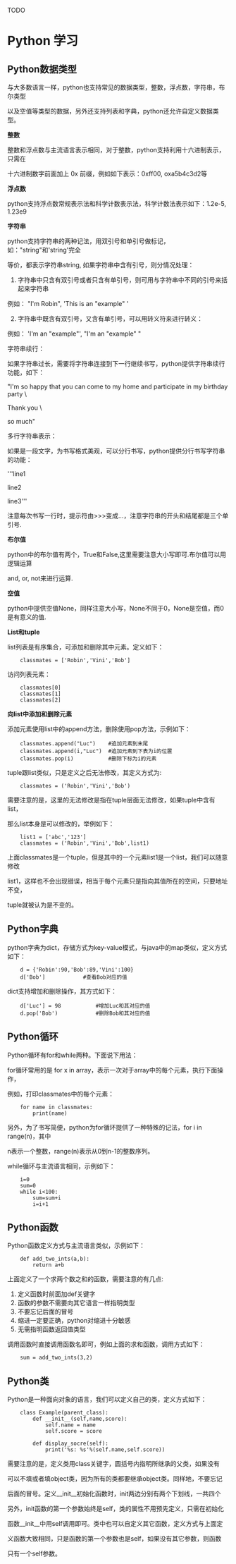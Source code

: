 TODO

# Python 学习

## Python数据类型

与大多数语言一样，python也支持常见的数据类型，整数，浮点数，字符串，布尔类型

以及空值等类型的数据，另外还支持列表和字典，python还允许自定义数据类型。

**整数**

整数和浮点数与主流语言表示相同，对于整数，python支持利用十六进制表示，只需在

十六进制数字前面加上 0x 前缀，例如如下表示：0xff00, oxa5b4c3d2等

**浮点数**

python支持浮点数常规表示法和科学计数表示法，科学计数法表示如下：1.2e-5, 1.23e9

**字符串**

python支持字符串的两种记法，用双引号和单引号做标记，如："string"和'string'完全

等价，都表示字符串string, 如果字符串中含有引号，则分情况处理：

1. 字符串中只含有双引号或者只含有单引号，则可用与字符串中不同的引号来括起来字符串

例如： "I'm Robin", 'This is an "example" '

2. 字符串中既含有双引号，又含有单引号，可以用转义符来进行转义：

例如： 'I\'m an "example"', "I'm an \"example\" "

字符串续行：

如果字符串过长，需要将字符串连接到下一行继续书写，python提供字符串续行功能，如下：

"I'm so happy that you can come to my home and participate in my birthday party \

Thank you \
		 
so much"

多行字符串表示：

如果是一段文字，为书写格式美观，可以分行书写，python提供分行书写字符串的功能：

'''line1

line2

line3'''

注意每次书写一行时，提示符由>>>变成...，注意字符串的开头和结尾都是三个单引号.

**布尔值**

python中的布尔值有两个，True和False,这里需要注意大小写即可.布尔值可以用逻辑运算

and, or, not来进行运算.

**空值**

python中提供空值None，同样注意大小写，None不同于0，None是空值，而0是有意义的值.

**List和tuple**

list列表是有序集合，可添加和删除其中元素。定义如下：

		classmates = ['Robin','Vini','Bob']

访问列表元素：

		classmates[0]
		classmates[1]
		classmates[2]

**向list中添加和删除元素**

添加元素使用list中的append方法，删除使用pop方法，示例如下：

		classmates.append("Luc")	#追加元素到末尾
		classmates.append(i,"Luc")	#追加元素到下表为i的位置
		classmates.pop(i)			#删除下标为i的元素

tuple跟list类似，只是定义之后无法修改，其定义方式为:

		classmates = ('Robin','Vini','Bob')

需要注意的是，这里的无法修改是指在tuple层面无法修改，如果tuple中含有list，

那么list本身是可以修改的，举例如下：

		list1 = ['abc','123']
		classmates = ('Robin','Vini','Bob',list1)

上面classmates是一个tuple，但是其中的一个元素list1是一个list，我们可以随意修改

list1，这样也不会出现错误，相当于每个元素只是指向其值所在的空间，只要地址不变，

tuple就被认为是不变的。

## Python字典

python字典为dict，存储方式为key-value模式，与java中的map类似，定义方式如下：

		d = {'Robin':90,'Bob':89,'Vini':100}
		d['Bob']			#查看Bob对应的值

dict支持增加和删除操作，其方式如下：

		d['Luc'] = 98			#增加Luc和其对应的值
		d.pop('Bob')			#删除Bob和其对应的值

## Python循环

Python循环有for和while两种。下面说下用法：

for循环常用的是 for x in array，表示一次对于array中的每个元素，执行下面操作，

例如，打印classmates中的每个元素：

		for name in classmates:
			print(name)

另外，为了书写简便，python为for循环提供了一种特殊的记法，for i in range(n)，其中

n表示一个整数，range(n)表示从0到n-1的整数序列。

while循环与主流语言相同，示例如下：

		i=0
		sum=0
		while i<100:
			sum=sum+i
			i=i+1

## Python函数

Python函数定义方式与主流语言类似，示例如下：

		def add_two_ints(a,b):
			return a+b

上面定义了一个求两个数之和的函数，需要注意的有几点:

1. 定义函数时前面加def关键字
2. 函数的参数不需要向其它语言一样指明类型
3. 不要忘记后面的冒号
4. 缩进一定要正确，python对缩进十分敏感
5. 无需指明函数返回值类型

调用函数时直接调用函数名即可，例如上面的求和函数，调用方式如下：

		sum = add_two_ints(3,2)

## Python类

Python是一种面向对象的语言，我们可以定义自己的类，定义方式如下：

		class Example(parent_class):
			def __init__(self,name,score):
				self.name = name
				self.score = score

			def display_socre(self):
				print('%s: %s'%(self.name,self.score))

需要注意的是，定义类用class关键字，圆括号内指明所继承的父类，如果没有

可以不填或者填object类，因为所有的类都要继承object类。同样地，不要忘记

后面的冒号。定义__init__初始化函数时，init两边分别有两个下划线，一共四个

另外，init函数的第一个参数始终是self，类的属性不用预先定义，只需在初始化

函数__init__中用self调用即可。类中也可以自定义其它函数，定义方式与上面定

义函数大致相同，只是函数的第一个参数也是self，如果没有其它参数，则函数

只有一个self参数。


